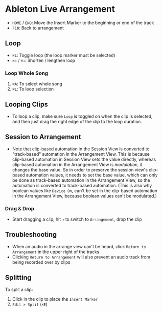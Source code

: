 # Ableton Live Arrangement

- `HOME` / `END`: Move the Insert Marker to the beginning or end of the track
- `F10`: Back to arrangement

## Loop

- `⌘L`: Toggle loop (the loop marker must be selected)
- `⌘←` / `⌘→`: Shorten / lengthen loop

### Loop Whole Song

1. `⌘A`: To select whole song
2. `⌘L`: To loop selection

## Looping Clips

- To loop a clip, make sure `Loop` is toggled on when the clip is selected, and then just drag the right edge of the clip to the loop duration.

## Session to Arrangement

- Note that clip-based automation in the Session View is converted to "track-based" automation in the Arrangement View. This is because clip-based automation in Session View sets the value directly, whereas clip-based automation in the Arrangement View is *modulation*, it changes the base value. So in order to preserve the session view's clip-based automation values, it needs to set the base value, which can only be done as track-based automation in the Arrangement View, so the automation is converted to track-based automation. (This is also why boolean values like `Device On`, can't be set in the clip-based automation in the Arrangement View, because boolean values can't be modulated.)

### Drag & Drop

- Start dragging a clip, hit `⇥` to switch to `Arrangement`, drop the clip

## Troubleshooting

- When an audio in the arrange view can't be heard, click `Return to Arrangement` in the upper right of the tracks
- Clicking `Return to Arrangement` will also prevent an audio track from being recorded over by clips

## Splitting

To split a clip:

1. Click in the clip to place the `Insert Marker`
2. `Edit > Split` (`⌘E`)
